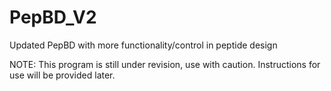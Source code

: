 # PepBD_V2
Updated PepBD with more functionality/control in peptide design

NOTE: This program is still under revision, use with caution. Instructions for use will be provided later.
